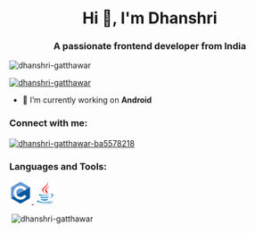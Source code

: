 <h1 align="center">Hi 👋, I'm Dhanshri</h1>
<h3 align="center">A passionate frontend developer from India</h3>

<p align="left"> <img src="https://komarev.com/ghpvc/?username=dhanshri-gatthawar&label=Profile%20views&color=0e75b6&style=flat" alt="dhanshri-gatthawar" /> </p>

<p align="left"> <a href="https://github.com/ryo-ma/github-profile-trophy"><img src="https://github-profile-trophy.vercel.app/?username=dhanshri-gatthawar" alt="dhanshri-gatthawar" /></a> </p>

- 🔭 I’m currently working on **Android**

<h3 align="left">Connect with me:</h3>
<p align="left">
<a href="https://linkedin.com/in/dhanshri-gatthawar-ba5578218" target="blank"><img align="center" src="https://raw.githubusercontent.com/rahuldkjain/github-profile-readme-generator/master/src/images/icons/Social/linked-in-alt.svg" alt="dhanshri-gatthawar-ba5578218" height="30" width="40" /></a>
</p>

<h3 align="left">Languages and Tools:</h3>
<p align="left"> <a href="https://www.cprogramming.com/" target="_blank" rel="noreferrer"> <img src="https://raw.githubusercontent.com/devicons/devicon/master/icons/c/c-original.svg" alt="c" width="40" height="40"/> </a> <a href="https://www.java.com" target="_blank" rel="noreferrer"> <img src="https://raw.githubusercontent.com/devicons/devicon/master/icons/java/java-original.svg" alt="java" width="40" height="40"/> </a> </p>

<p>&nbsp;<img align="center" src="https://github-readme-stats.vercel.app/api?username=dhanshri-gatthawar&show_icons=true&locale=en" alt="dhanshri-gatthawar" /></p>

